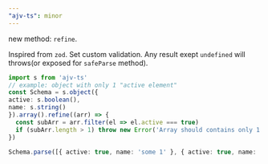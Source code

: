 ```yaml
---
"ajv-ts": minor
---
```


new method: `refine`.

Inspired from `zod`. Set custom validation. Any result exept `undefined` will throws(or exposed for `safeParse` method).

```ts
import s from 'ajv-ts'
// example: object with only 1 "active element"
const Schema = s.object({
active: s.boolean(),
name: s.string()
}).array().refine((arr) => {
  const subArr = arr.filter(el => el.active === true)
  if (subArr.length > 1) throw new Error('Array should contains only 1 "active" element')
})

Schema.parse([{ active: true, name: 'some 1' }, { active: true, name: 'some 2' }]) // throws Error: Array should contains only 1 "active" element
```
